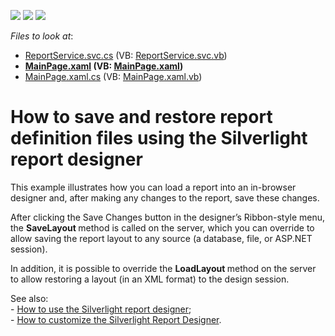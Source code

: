 <!-- default badges list -->
![](https://img.shields.io/endpoint?url=https://codecentral.devexpress.com/api/v1/VersionRange/135298172/11.2.7%2B)
[![](https://img.shields.io/badge/Open_in_DevExpress_Support_Center-FF7200?style=flat-square&logo=DevExpress&logoColor=white)](https://supportcenter.devexpress.com/ticket/details/E3743)
[![](https://img.shields.io/badge/📖_How_to_use_DevExpress_Examples-e9f6fc?style=flat-square)](https://docs.devexpress.com/GeneralInformation/403183)
<!-- default badges end -->
<!-- default file list -->
*Files to look at*:

* [ReportService.svc.cs](./CS/ReportsSilverlight_SaveLoad_Example.Web/ReportService.svc.cs) (VB: [ReportService.svc.vb](./VB/ReportsSilverlight_SaveLoad_Example.Web/ReportService.svc.vb))
* **[MainPage.xaml](./CS/ReportsSilverlight_SaveLoad_Example/MainPage.xaml) (VB: [MainPage.xaml](./VB/ReportsSilverlight_SaveLoad_Example/MainPage.xaml))**
* [MainPage.xaml.cs](./CS/ReportsSilverlight_SaveLoad_Example/MainPage.xaml.cs) (VB: [MainPage.xaml.vb](./VB/ReportsSilverlight_SaveLoad_Example/MainPage.xaml.vb))
<!-- default file list end -->
# How to save and restore report definition files using the Silverlight report designer


<p>This example illustrates how you can load a report into an in-browser designer and, after making any changes to the report, save these changes.</p><p>After clicking the Save Changes button in the designer’s Ribbon-style menu, the <strong>Save</strong><strong>Layout </strong>method is called on the server, which you can override to allow saving the report layout to any source (a database, file, or ASP.NET session).</p><p>In addition, it is possible to override the <strong>Load</strong><strong>Layout </strong>method on the server to allow restoring a layout (in an XML format) to the design session.</p><p>See also:<br />
- <a href="https://www.devexpress.com/Support/Center/p/E3690">How to use the Silverlight report designer</a>;<br />
- <a href="https://www.devexpress.com/Support/Center/p/E3769">How to customize the Silverlight Report Designer</a>.</p>

<br/>


